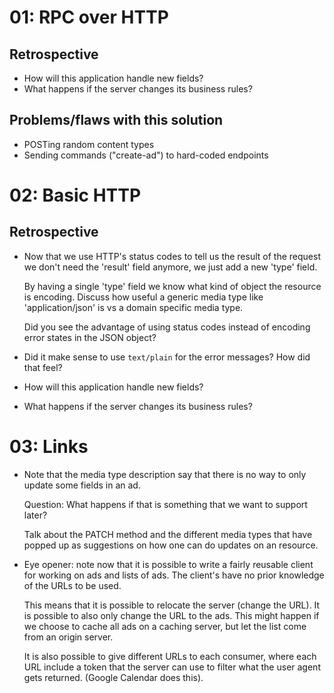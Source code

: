 01: RPC over HTTP
=================

Retrospective
-------------

* How will this application handle new fields?
* What happens if the server changes its business rules?

Problems/flaws with this solution
---------------------------------

* POSTing random content types
* Sending commands ("create-ad") to hard-coded endpoints

02: Basic HTTP
==============

Retrospective
-------------

* Now that we use HTTP's status codes to tell us the result of the
  request we don't need the 'result' field anymore, we just add a new
  'type' field.

  By having a single 'type' field we know what kind of object the
  resource is encoding. Discuss how useful a generic media type like
  'application/json' is vs a domain specific media type.

  Did you see the advantage of using status codes instead of encoding
  error states in the JSON object?

* Did it make sense to use `text/plain` for the error messages? How
  did that feel?
* How will this application handle new fields?
* What happens if the server changes its business rules?

03: Links
=========

* Note that the media type description say that there is no way to
  only update some fields in an ad.

  Question: What happens if that is something that we want to support later?

  Talk about the PATCH method and the different media types that have
  popped up as suggestions on how one can do updates on an resource.

* Eye opener: note now that it is possible to write a fairly reusable
  client for working on ads and lists of ads. The client's have no
  prior knowledge of the URLs to be used.

  This means that it is possible to relocate the server (change the
  URL). It is possible to also only change the URL to the ads.
  This might happen if we choose to cache all ads on a caching server,
  but let the list come from an origin server.
  
  It is also possible to give different URLs to each consumer, where
  each URL include a token that the server can use to filter what the
  user agent gets returned. (Google Calendar does this).
